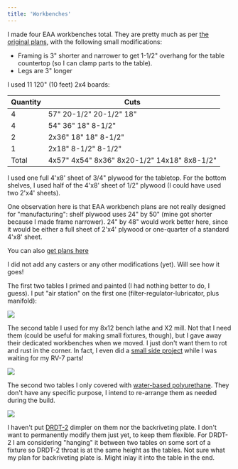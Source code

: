 ```yaml
---
title: 'Workbenches'
---
```


I made four EAA workbenches total. They are pretty much as per [the original plans](https://www.eaa.org/eaa/aircraft-building/builderresources/while-youre-building/building-articles/tools-and-workshop/worktables), with the following small modifications:

- Framing is 3" shorter and narrower to get 1-1/2" overhang for the table countertop (so I can clamp parts to the table).
- Legs are 3" longer

I used 11 120" (10 feet) 2x4 boards:

| Quantity | Cuts                                        |
| -------- | ------------------------------------------- |
| 4        | 57" 20-1/2" 20-1/2" 18"                     |
| 4        | 54" 36" 18" 8-1/2"                          |
| 2        | 2x36" 18" 18" 8-1/2"                        |
| 1        | 2x18" 8-1/2" 8-1/2"                         |
| Total    | 4x57" 4x54" 8x36" 8x20-1/2" 14x18" 8x8-1/2" |

I used one full 4'x8' sheet of 3/4" plywood for the tabletop. For the bottom shelves, I used half of the 4'x8' sheet of 1/2" plywood (I could have used two 2'x4' sheets).

One observation here is that EAA workbench plans are not really designed for "manufacturing": shelf plywood uses 24" by 50" (mine got shorter because I made frame narrower). 24" by 48" would work better here, since it would be either a full sheet of 2'x4' plywood or one-quarter of a standard 4'x8' sheet.

You can also [get plans here](http://www.communitygroundworks.org/sites/default/files/workbench_plans_SA1.pdf)

I did not add any casters or any other modifications (yet). Will see how it goes!

The first two tables I primed and painted (I had nothing better to do, I guess). I put "air station" on the first one (filter-regulator-lubricator, plus manifold):

![](2-first-table-air-station.jpeg?nf_resize=fit&w=480&h=360)

The second table I used for my 8x12 bench lathe and X2 mill. Not that I need them (could be useful for making small fixtures, though), but I gave away their dedicated workbenches when we moved. I just don't want them to rot and rust in the corner. In fact, I even did a [small side project](5-side-project.jpeg) while I was waiting for my RV-7 parts!

![](3-second-table-machines.jpeg?nf_resize=fit&w=480&h=360)

The second two tables I only covered with [water-based polyurethane](./4-polyurethane.jpeg). They don't have any specific purpose, I intend to re-arrange them as needed during the build.

![](1-second-two-tables.jpeg?nf_resize=fit&w=480&h=360)

I haven't put [DRDT-2](http://experimentalaero.com/products/DRDT-2/DRDT-2.html) dimpler on them nor the backriveting plate. I don't want to permanently modify them just yet, to keep them flexible. For DRDT-2 I am considering "hanging" it between two tables on some sort of a fixture so DRDT-2 throat is at the same height as the tables. Not sure what my plan for backriveting plate is. Might inlay it into the table in the end.
